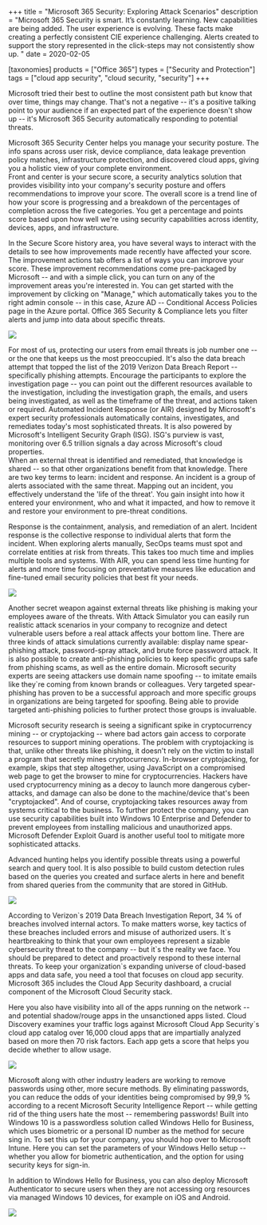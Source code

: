 +++
title = "Microsoft 365 Security: Exploring Attack Scenarios"
description = "Microsoft 365 Security is smart. It’s constantly learning. New capabilities are being added. The user experience is evolving. These facts make creating a perfectly consistent CIE experience challenging. Alerts created to support the story represented in the click-steps may not consistently show up. "
date = 2020-02-05

[taxonomies]
products = ["Office 365"]
types = ["Security and Protection"]
tags = ["cloud app security", "cloud security, "security"]
+++

Microsoft tried their best to outline the most consistent path but know
that over time, things may change. That's not a negative -- it's a
positive talking point to your audience if an expected part of the
experience doesn't show up -- it's Microsoft 365 Security automatically
responding to potential threats.

Microsoft 365 Security Center helps you manage your security posture.
The info spans across user risk, device compliance, data leakage
prevention policy matches, infrastructure protection, and discovered
cloud apps, giving you a holistic view of your complete environment.\
Front and center is your secure score, a security analytics solution
that provides visibility into your company's security posture and offers
recommendations to improve your score. The overall score is a trend line
of how your score is progressing and a breakdown of the percentages of
completion across the five categories. You get a percentage and points
score based upon how well we're using security capabilities across
identity, devices, apps, and infrastructure.

In the Secure Score history area, you have several ways to interact with
the details to see how improvements made recently have affected your
score. The improvement actions tab offers a list of ways you can improve
your score. These improvement recommendations come pre-packaged by
Microsoft -- and with a simple click, you can turn on any of the
improvement areas you're interested in. You can get started with the
improvement by clicking on "Manage," which automatically takes you to
the right admin console -- in this case, Azure AD -- Conditional Access
Policies page in the Azure portal. Office 365 Security & Compliance lets
you filter alerts and jump into data about specific threats.

![](https://o365hq.com/images/679.png)

For most of us, protecting our users from email threats is job number
one -- or the one that keeps us the most preoccupied. It's also the data
breach attempt that topped the list of the 2019 Verizon Data Breach
Report -- specifically phishing attempts. Encourage the participants to
explore the investigation page -- you can point out the different
resources available to the investigation, including the investigation
graph, the emails, and users being investigated, as well as the
timeframe of the threat, and actions taken or required. Automated
Incident Response (or AIR) designed by Microsoft's expert
security professionals automatically contains, investigates, and
remediates today's most sophisticated threats. It is also powered by
Microsoft's Intelligent Security Graph (ISG). ISG's
purview is vast, monitoring over 6.5 trillion signals a day across
Microsoft's cloud properties.\
When an external threat is identified and remediated, that knowledge is
shared -- so that other organizations benefit from that knowledge. There
are two key terms to learn: incident and response. An incident is a
group of alerts associated with the same threat. Mapping out an
incident, you effectively understand the 'life of the threat'. You gain
insight into how it entered your environment, who and what it impacted,
and how to remove it and restore your environment to pre-threat
conditions.

Response is the containment, analysis, and remediation of an alert.
Incident response is the collective response to individual alerts that
form the incident. When exploring alerts manually, SecOps teams must
spot and correlate entities at risk from threats. This takes too much
time and implies multiple tools and systems. With AIR, you can
spend less time hunting for alerts and more time focusing on
preventative measures like education and fine-tuned email security
policies that best fit your needs.

![](https://o365hq.com/images/680.png)

Another secret weapon against external threats like phishing is making
your employees aware of the threats. With Attack Simulator you can
easily run realistic attack scenarios in your company to recognize and
detect vulnerable users before a real attack affects your bottom line.
There are three kinds of attack simulations currently available: display
name spear-phishing attack, password-spray attack, and brute force
password attack. It is also possible to create anti-phishing policies to
keep specific groups safe from phishing scams, as well as the entire
domain. Microsoft security experts are seeing attackers use domain name
spoofing -- to imitate emails like they\`re coming from known brands or
colleagues. Very targeted spear-phishing has proven to be a successful
approach and more specific groups in organizations are being targeted
for spoofing. Being able to provide targeted anti-phishing policies to
further protect those groups is invaluable.

Microsoft security research is seeing a significant spike in
cryptocurrency mining -- or cryptojacking -- where bad actors gain
access to corporate resources to support mining operations. The problem
with cryptojacking is that, unlike other threats like phishing, it
doesn't rely on the victim to install a program that secretly mines
cryptocurrency. In-browser cryptojacking, for example, skips that step
altogether, using JavaScript on a compromised web page to get the
browser to mine for cryptocurrencies. Hackers have used cryptocurrency
mining as a decoy to launch more dangerous cyber-attacks, and damage can
also be done to the machine/device that's been "cryptojacked". And of
course, cryptojacking takes resources away from systems critical to the
business. To further protect the company, you can use security
capabilities built into Windows 10 Enterprise and Defender to prevent
employees from installing malicious and unauthorized apps. Microsoft
Defender Exploit Guard is another useful tool to mitigate more
sophisticated attacks.

Advanced hunting helps you identify possible threats using a powerful
search and query tool. It is also possible to build custom detection
rules based on the queries you created and surface alerts in here and
benefit from shared queries from the community that are stored in
GitHub.

![](https://o365hq.com/images/681.png)

According to Verizon\`s 2019 Data Breach Investigation Report, 34 % of
breaches involved internal actors. To make matters worse, key tactics of
these breaches included errors and misuse of authorized users. It\`s
heartbreaking to think that your own employees represent a sizable
cybersecurity threat to the company -- but it\`s the reality we face.
You should be prepared to detect and proactively respond to these
internal threats. To keep your organization\`s expanding universe of
cloud-based apps and data safe, you need a tool that focuses on cloud
app security. Microsoft 365 includes the Cloud App Security dashboard, a
crucial component of the Microsoft Cloud Security stack.

Here you also have visibility into all of the apps running on the
network -- and potential shadow/rouge apps in the unsanctioned apps
listed. Cloud Discovery examines your traffic logs against Microsoft
Cloud App Security\`s cloud app catalog over 16,000 cloud apps that are
impartially analyzed based on more then 70 risk factors. Each app gets a
score that helps you decide whether to allow usage.

![](https://o365hq.com/images/682.png)

Microsoft along with other industry leaders are working to remove
passwords using other, more secure methods. By eliminating passwords,
you can reduce the odds of your identities being compromised by 99,9 %
according to a recent Microsoft Security Intelligence Report -- while
getting rid of the thing users hate the most -- remembering passwords!
Built into Windows 10 is a passwordless solution called Windows Hello
for Business, which uses biometric or a personal ID number as the method
for secure sing in. To set this up for your company, you should hop over
to Microsoft Intune. Here you can set the parameters of your Windows
Hello setup -- whether you allow for biometric authentication, and the
option for using security keys for sign-in.

In addition to Windows Hello for Business, you can also deploy Microsoft
Authenticator to secure users when they are not accessing org resources
via managed Windows 10 devices, for example on iOS and Android.

![](https://o365hq.com/images/683.png)